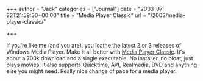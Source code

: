 +++
author = "Jack"
categories = ["Journal"]
date = "2003-07-22T21:59:30+00:00"
title = "Media Player Classic"
url = "/2003/media-player-classic/"

+++

If you're like me (and you are), you loathe the latest 2 or 3 releases of Windows Media Player. Make it all better with [Media Player Classic][1]. It's about a 700k download and a single executable. No installer, no bloat, just plays movies. It also supports Quicktime, AVI, Realmedia, DVD and anything else you might need. Really nice change of pace for a media player.

 [1]: http://gabest.org/mpc.php